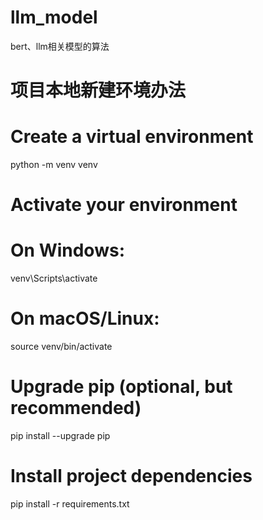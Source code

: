 # llm_model
bert、llm相关模型的算法


# 项目本地新建环境办法
# Create a virtual environment
python -m venv venv

# Activate your environment
# On Windows:
venv\Scripts\activate
# On macOS/Linux:
source venv/bin/activate

# Upgrade pip (optional, but recommended)
pip install --upgrade pip

# Install project dependencies
pip install -r requirements.txt